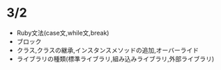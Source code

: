 # 3/2
- Ruby文法(case文,while文,break)
- ブロック
- クラス,クラスの継承,インスタンスメソッドの追加,オーバーライド
- ライブラリの種類(標準ライブラリ,組み込みライブラリ,外部ライブラリ)